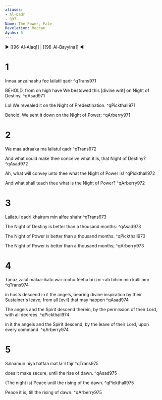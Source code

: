 ```yaml
---
aliases:
- Al-Qadr
- Q97
Name: The Power, Fate
Revelation: Meccan
Ayahs: 5
---
```


▶ [[96-Al-Alaq]] | [[98-Al-Bayyina]] ◀

# 1

Innaa anzalnaahu fee lailatil qadr ^qTrans971


BEHOLD, from on high have We bestowed this [divine writ] on Night of Destiny. ^qAsad971


Lo! We revealed it on the Night of Predestination. ^qPickthall971


Behold, We sent it down on the Night of Power; ^qArberry971

# 2

Wa maa adraaka ma lailatul qadr ^qTrans972


And what could make thee conceive what it is, that Night of Destiny? ^qAsad972


Ah, what will convey unto thee what the Night of Power is! ^qPickthall972


And what shall teach thee what is the Night of Power? ^qArberry972

# 3

Lailatul qadri khairum min alfee shahr ^qTrans973


The Night of Destiny is better than a thousand months: ^qAsad973


The Night of Power is better than a thousand months. ^qPickthall973


The Night of Power is better than a thousand months; ^qArberry973

# 4

Tanaz zalul malaa-ikatu war roohu feeha bi izni-rab bihim min kulli amr ^qTrans974


in hosts descend in it the angels, bearing divine inspiration by their Sustainer's leave; from all [evil] that may happen ^qAsad974


The angels and the Spirit descend therein, by the permission of their Lord, with all decrees. ^qPickthall974


in it the angels and the Spirit descend, by the leave of their Lord, upon every command. ^qArberry974

# 5

Salaamun hiya hattaa mat la'il fajr ^qTrans975


does it make secure, until the rise of dawn. ^qAsad975


(The night is) Peace until the rising of the dawn. ^qPickthall975


Peace it is, till the rising of dawn. ^qArberry975

